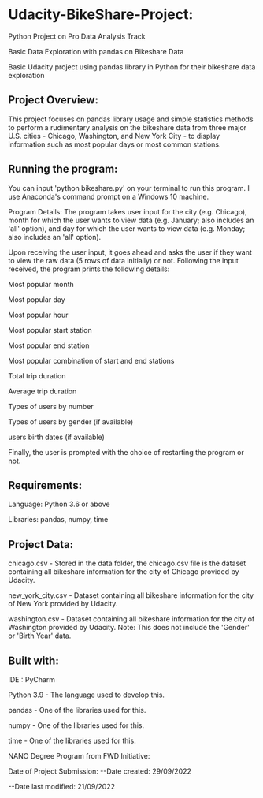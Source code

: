 # Udacity-BikeShare-Project:
Python Project on Pro Data Analysis Track

Basic Data Exploration with pandas on Bikeshare Data

Basic Udacity project using pandas library in Python for their bikeshare data exploration

## Project Overview:
This project focuses on pandas library usage and simple statistics methods to perform a rudimentary analysis on the bikeshare data from three major U.S. cities - Chicago, Washington, and New York City - to display information such as most popular days or most common stations.

## Running the program:
You can input 'python bikeshare.py' on your terminal to run this program. I use Anaconda's command prompt on a Windows 10 machine.

Program Details:
The program takes user input for the city (e.g. Chicago), month for which the user wants to view data (e.g. January; also includes an 'all' option), and day for which the user wants to view data (e.g. Monday; also includes an 'all' option).

Upon receiving the user input, it goes ahead and asks the user if they want to view the raw data (5 rows of data initially) or not. Following the input received, the program prints the following details:

Most popular month

Most popular day

Most popular hour

Most popular start station

Most popular end station

Most popular combination of start and end stations

Total trip duration

Average trip duration

Types of users by number

Types of users by gender (if available)

users birth dates (if available)

Finally, the user is prompted with the choice of restarting the program or not.

## Requirements:
Language: Python 3.6 or above

Libraries: pandas, numpy, time

## Project Data:

chicago.csv - Stored in the data folder, the chicago.csv file is the dataset containing all bikeshare information for the city of Chicago provided by Udacity.

new_york_city.csv - Dataset containing all bikeshare information for the city of New York provided by Udacity.

washington.csv - Dataset containing all bikeshare information for the city of Washington provided by Udacity. Note: This does not include the 'Gender' or 'Birth Year' data.

## Built with:
IDE : PyCharm

Python 3.9 - The language used to develop this.

pandas - One of the libraries used for this.

numpy - One of the libraries used for this.

time - One of the libraries used for this.




NANO Degree Program from FWD Initiative:

Date of Project Submission:
--Date created: 29/09/2022

--Date last modified: 21/09/2022

